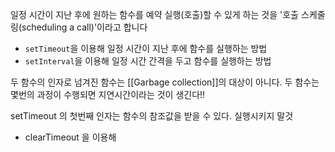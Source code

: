 
일정 시간이 지난 후에 원하는 함수를 예약 실행(호출)할 수 있게 하는 것을 '호출 스케줄링(scheduling a call)'이라고 합니다

-   `setTimeout`을 이용해 일정 시간이 지난 후에 함수를 실행하는 방법
-   `setInterval`을 이용해 일정 시간 간격을 두고 함수를 실행하는 방법

두 함수의 인자로 넘겨진 함수는 [[Garbage collection]]의 대상이 아니다. 
두 함수는 몇번의 과정이 수행되면 지연시간이라는 것이 생긴다!! 



setTimeout 의 첫번째 인자는 함수의 참조값을 받을 수 있다. 실행시키지 말것 



- clearTimeout 을 이용해 



